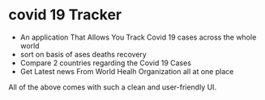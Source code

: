 # covid 19 Tracker 
- An application That Allows You Track Covid 19 cases across the whole world 
- sort on basis of ases deaths recovery
- Compare 2 countries regarding the Covid 19 Cases
- Get Latest news From World Healh Organization all at one place

All of the above comes with such a clean and user-friendly UI.
